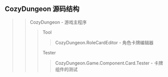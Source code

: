 CozyDungeon 源码结构
--------------------------------
>> CozyDungeon - 游戏主程序
>>
>>> Tool
>>>> CozyDungeon.RoleCardEditor - 角色卡牌编辑器  
>>>
>>> Tester
>>>> CozyDungeon.Game.Component.Card.Tester - 卡牌组件的测试  
>>>